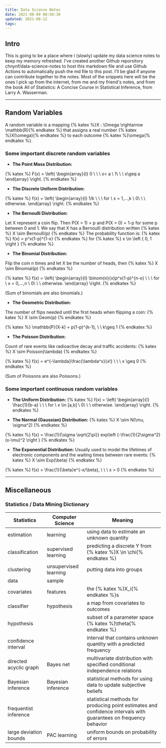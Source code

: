 ```yaml
---
title: Data Science Notes
date: 2021-08-09 00:50:30
updated: 2021-08-12
tags:
---
```


## Intro
This is going to be a place where I (slowly) update my data science notes to keep my memory refreshed. I've created another Github reporsitory chnynf/data-science-notes to host this markdown file and use Github Actions to automatically push the md file to this post. I'll be glad if anyone can contribute together to the notes. Most of the snippets here will be the ones I pick up from the internet, from me and my friend's notes, and from the book All of Statistics: A Concise Course in Statistical Inference, from Larry A. Wasserman.

---

## Random Variables
A random variable is a mapping {% katex %}X : \Omega \rightarrow \mathbb{R}{% endkatex %} that assigns a real number {% katex %}X(\omega){% endkatex %} to each outcome {% katex %}\omega{% endkatex %}.

### Some important discrete random variables
- **The Point Mass Distribution:**

{% katex %}
F(x) = \left\{ \begin{array}{l}
     0 \ \ \ x< a \\
     1\ \ \ x\geq a
 \end{array} \right.
{% endkatex %}

- **The Discrete Uniform Distribution:**

{% katex %}
f(x) = \left\{ \begin{array}{l}
     1/k \ \ \ for \ x = 1,...,k \\
     0\ \ \ otherwise.
 \end{array} \right.
{% endkatex %}

- **The Bernoulli Distribution:**

Let X represent a coin flip. Then P(X = 1) = p and P(X = 0) = 1-p for some p between 0 and 1. We say that X has a Bernoulli distribution written 
{% katex %}
X \sim Bernoulli(p)
{% endkatex %}
The probability function is:
{% katex %}
f(x) = p^x(1-p)^{1-x}
{% endkatex %} for {% katex %} x \in \left \{ 0, 1 \right \} {% endkatex %}

- **The Binomial Distribution:**

Flip the coin n times and let X be the number of heads, then 
{% katex %}
X \sim Binomial(p)
{% endkatex %}

{% katex %}
f(x) = \left\{ \begin{array}{l}
     \binom{n}{x}p^x(1-p)^{n-x} \ \ \ for \ x = 0,...,n \\
     0\ \ \ otherwise.
 \end{array} \right.
{% endkatex %}

(Sum of binomials are also binomials.)

- **The Geometric Distribution:**
 
The number of flips needed until the first heads when flipping a coin:
{% katex %}
X \sim Geom(p)
{% endkatex %}

{% katex %}
\mathbb{P}(X-k) = p(1-p)^{k-1}, \ \ k\geq 1
{% endkatex %}

- **The Poisson Distribution:**

Count of rare events like radioactive decay and traffic accidents:
{% katex %}
X \sim Poisson(\lambda)
{% endkatex %}

{% katex %}
f(x) = e^{-\lambda}\frac{\lambda^x}{x!} \ \ \ x \geq 0
{% endkatex %}

(Sum of Poissons are also Poissons.)

### Some important continuous random variables
- **The Uniform Distribution:**
{% katex %}
f(x) = \left\{ \begin{array}{l}
     \frac{1}{b-a} \ \ \ for \ x \in [a,b] \\
     0\ \ \ otherwise.
 \end{array} \right.
{% endkatex %}

- **The Normal (Gaussian) Distribution:**
{% katex %}
X \sim N(\mu, \sigma^2)
{% endkatex %}

{% katex %}
f(x) = \frac{1}{\sigma \sqrt{2\pi}} exp\left \{-\frac{1}{2\sigma^2}(x-\mu)^2  \right \}
{% endkatex %}

- **The Exponential Distribution:**
Usually used to model the lifetimes of electronic components and the waiting times between rare events:
{% katex %}
X \sim Exp(\beta)
{% endkatex %}

{% katex %}
f(x) = \frac{1}{\beta}e^{-x/\beta}, \ \ \ x > 0
{% endkatex %}





---
## Miscellaneous
### Statistics / Data Mining Dictionary

| Statistics             | Computer Science      | Meaning                                                                                                          |
| ---------------------- | --------------------- | ---------------------------------------------------------------------------------------------------------------- |
| estimation             | learning              | using data to estimate an unknown quantity                                                                       |
| classification         | supervised learning   | predicting a discrete Y from {% katex %}X \in \chi{% endkatex %}                                                 |
| clustering             | unsupervised learning | putting data into groups                                                                                         |
| data                   | sample                |                                                                                                                  |
| covariates             | features              | the {% katex %}X_i{% endkatex %}s                                                                                |
| classifier             | hypothesis            | a map from covariates to outcomes                                                                                |
| hypothesis             |                       | subset of a parameter space {% katex %}\theta{% endkatex %}                                                      |
| confidence interval    |                       | interval that contains unknown quantity with a predicted frequency                                               |
| directed acyclic graph | Bayes net             | multivariate distribution with specified conditional independence relations                                      |
| Bayesian inference     | Bayesian inference    | statistical methods for using data to update subjective beliefs                                                  |
| frequentist inference  |                       | statistical methods for producing point estimates and confidence intervals with guarantees on frequency behavior |
| large deviation bounds | PAC learning          | uniform bounds on probability of errors                                                                          |
